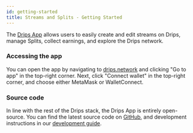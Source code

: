 ```yaml
---
id: getting-started
title: Streams and Splits - Getting Started
---
```


The <a href="https://drips.network/" target="_blank">Drips App</a> allows users to easily create and edit streams on Drips, manage Splits, collect earnings, and explore the Drips network.

### Accessing the app

You can open the app by navigating to <a href="https://drips.network/" target="_blank">drips.network</a> and clicking "Go to app" in the top-right corner. Next, click "Connect wallet" in the top-right corner, and choose either MetaMask or WalletConnect.

### Source code

In line with the rest of the Drips stack, the Drips App is entirely open-source. You can find the latest source code on <a href="https://github.com/radicle-dev/drips-app-v2" target="_blank">GitHub</a>, and development instructions in our <a href="https://github.com/radicle-dev/drips-app-v2/blob/main/docs/DEVELOPMENT.md" target="_blank">development guide</a>.
